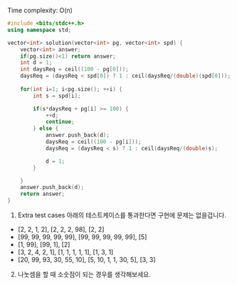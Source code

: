 Time complexity: O(n)

```cpp
#include <bits/stdc++.h>
using namespace std;

vector<int> solution(vector<int> pg, vector<int> spd) {
    vector<int> answer;
    if(pg.size()<1) return answer;
    int d = 1;
    int daysReq = ceil((100 - pg[0]));
    daysReq = (daysReq < spd[0]) ? 1 : ceil(daysReq/(double)(spd[0]));
    
    for(int i=1; i<pg.size(); ++i) {
        int s = spd[i];

        if(s*daysReq + pg[i] >= 100) {
            ++d;
            continue;
        } else {
            answer.push_back(d);
            daysReq = ceil((100 - pg[i]));
            daysReq = (daysReq < s) ? 1 : ceil(daysReq/(double)s);

            d = 1;
        }

    }
    answer.push_back(d);
    return answer;
}
```

1. Extra test cases
아래의 테스트케이스를 통과한다면 구현에 문제는 없을겁니다.
- [2, 2, 1, 2], [2, 2, 2, 98], [2, 2]
- [99, 99, 99, 99, 99], [99, 99, 99, 99, 99], [5]
- [1, 99], [99, 1], [2]
- [3, 2, 4, 2, 1], [1, 1, 1, 1, 1], [1, 3, 1]
- [20, 99, 93, 30, 55, 10], [5, 10, 1, 1, 30, 5], [3, 3]

2. 나눗셈을 할 때 소숫점이 되는 경우를 생각해보세요.